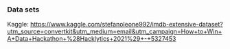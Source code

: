 
### Data sets

Kaggle: https://www.kaggle.com/stefanoleone992/imdb-extensive-dataset?utm_source=convertkit&utm_medium=email&utm_campaign=How+to+Win+A+Data+Hackathon+%28Hacklytics+2021%29+-+5327453